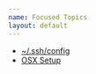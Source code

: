```yaml
---
name: Focused Topics
layout: default
---
```


* [~/.ssh/config](ssh-config.html)
* [OSX Setup](/p/osx-setup.html)
